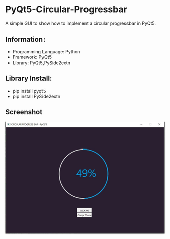 # PyQt5-Circular-Progressbar
A simple GUI to show how to implement a circular progressbar in PyQt5. 

Information:
------------
- Programming Language: Python
- Framework: PyQt5
- Library: PyQt5,PySide2extn

Library Install:
------------
- pip install pyqt5
- pip install PySide2extn

Screenshot
---------------
<img src="ss.jpg">
          
          
